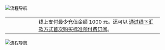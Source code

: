 <properties
	pageTitle="Azure 标准预付费订阅申请和注册指南"
    description=""
    services=""
    documentationCenter=""
    authors=""
    manager=""
    editor=""
    tags=""/>

<tags ms.service="" ms.date="" wacn.date="" wacn.lang="cn"/>

![流程导航](//wacndevelop.blob.core.chinacloudapi.cn/marketing-resource/css/images/pricing/billing/azure-pia-application-and-signup/PIA0906.jpg)

#### <table border="0" cellpadding="0"><tr><td width="20%"></td><td width="80%">线上支付最少充值金额 1000 元。还可以 [通过线下汇款方式首次购买标准预付费订阅](/pricing/billing/azure-wire-transfer-pia-new/)。</td></tr></table>

![流程导航](//wacndevelop.blob.core.chinacloudapi.cn/marketing-resource/css/images/pricing/billing/azure-pia-application-and-signup/PIA0906-2.jpg)

